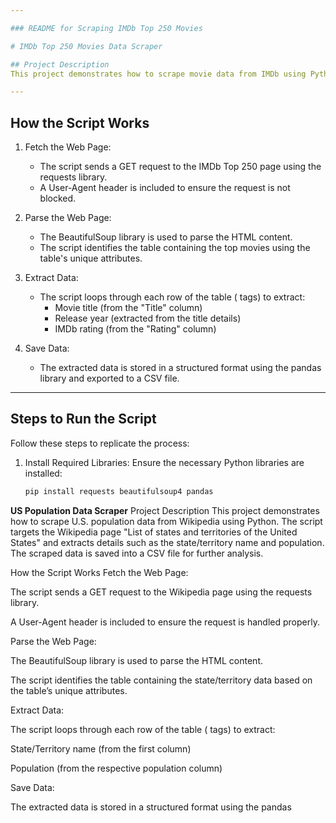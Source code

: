 ```yaml
---

### README for Scraping IMDb Top 250 Movies

# IMDb Top 250 Movies Data Scraper

## Project Description
This project demonstrates how to scrape movie data from IMDb using Python. Specifically, the script targets the IMDb "[Top 250 Movies](https://www.imdb.com/chart/top/)" page and extracts details such as the movie title, release year, and IMDb rating. The scraped data is saved into a CSV file for further analysis.

---
```


## How the Script Works
1. Fetch the Web Page:
   - The script sends a GET request to the IMDb Top 250 page using the requests library.
   - A User-Agent header is included to ensure the request is not blocked.

2. Parse the Web Page:
   - The BeautifulSoup library is used to parse the HTML content.
   - The script identifies the table containing the top movies using the table's unique attributes.

3. Extract Data:
   - The script loops through each row of the table (<tr> tags) to extract:
     - Movie title (from the "Title" column)
     - Release year (extracted from the title details)
     - IMDb rating (from the "Rating" column)

4. Save Data:
   - The extracted data is stored in a structured format using the pandas library and exported to a CSV file.

---

## Steps to Run the Script
Follow these steps to replicate the process:

1. Install Required Libraries:
   Ensure the necessary Python libraries are installed:
   ```bash
   pip install requests beautifulsoup4 pandas


**US Population Data Scraper**
Project Description
This project demonstrates how to scrape U.S. population data from Wikipedia using Python. The script targets the Wikipedia page "List of states and territories of the United States" and extracts details such as the state/territory name and population. The scraped data is saved into a CSV file for further analysis.

How the Script Works
Fetch the Web Page:

The script sends a GET request to the Wikipedia page using the requests library.

A User-Agent header is included to ensure the request is handled properly.

Parse the Web Page:

The BeautifulSoup library is used to parse the HTML content.

The script identifies the table containing the state/territory data based on the table’s unique attributes.

Extract Data:

The script loops through each row of the table (<tr> tags) to extract:

State/Territory name (from the first column)

Population (from the respective population column)

Save Data:

The extracted data is stored in a structured format using the pandas
